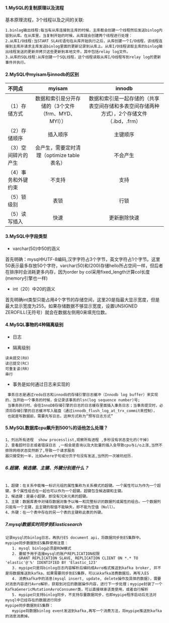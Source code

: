  #### 1.MySQL的复制原理以及流程
 
 基本原理流程，3个线程以及之间的关联:
 ```text
1.binlog输出线程:每当有从库连接到主库的时候，主库都会创建一个线程然后发送binlog内容到从库。在从库里，当复制开始的时候，从库就会创建两个线程进行处理：
2.从库I/O线程:当START SLAVE语句在从库开始执行之后，从库创建一个I/O线程，该线程连接到主库并请求主库发送binlog里面的更新记录到从库上。从库I/O线程读取主库的binlog输出线程发送的更新并拷贝这些更新到本地文件，其中包括relay log文件。
3.从库的SQL线程:从库创建一个SQL线程，这个线程读取从库I/O线程写到relay log的更新事件并执行。
 ```
 #### 2.MySQL中myisam与innodb的区别
 
 |不同点|myisam|innodb|
 |:----    |:---:|:-----:|
 |（1）存储方式|数据和索引是分开存储的（3个文件（frm、MYD、MYI））|数据和索引是一起存储的（共享表空间存储和多表空间存储两种方式），2个存储文件（.ibd，.frm）|
 |（2）存储顺序|插入顺序|主键顺序|
 |（3）空间碎片的产生|会产生，需要定时清理（optimize table 表名）|不会产生|
 |（4）事务和外键约束|不支持|支持|
 |（5）锁级别|表锁|行锁|
 |（5）读写插入|快速|更新删除快速|
 
 #### 3.MySQL中字段类型
 
 - varchar(50)中50的涵义
 
 首先明确：mysql中UTF-8编码,汉字字符占3个字节，英文字符占1个字节。这里50表示最多存放50个字符，varchar(50)和(200)存储hello所占空间一样，但后者在排序时会消耗更多内存，因为order by col采用fixed_length计算col长度(memory引擎也一样)
 
 - int（20）中20的涵义
 
 首先明确int类型只能占用4个字节的存储空间，这里20是指最大显示宽度，但是最大显示宽度为255。如果存储数据不够显示宽度，设置UNSIGNED ZEROFILL(无符号）就会在数据左侧用0来填充位数。
 
  #### 4.MySQL事物的4种隔离级别
  
  - 日志
  
  - 隔离级别
  ```text
  读未提交(RU)
  读已提交(RC)
  可重复读(RR)
  串行
```
 - 事务是如何通过日志来实现的
 ```text
  事务日志是通过redo日志和innodb的存储引擎日志缓冲（Innodb log buffer）来实现的，当开始一个事务的时候，会记录该事务的lsn(log sequence number)号;
  当事务执行时，会往InnoDB存储引擎的日志的日志缓存里面插入事务日志；当事务提交时，必须将存储引擎的日志缓冲写入磁盘（通过innodb_flush_log_at_trx_commit来控制），
  也就是写数据前，需要先写日志。这种方式称为“预写日志方式”
 ``` 
 #### 5.MySQL数据库cpu飙升到500%的话他怎么处理？
 ```text
 1、列出所有进程  show processlist,观察所有进程 ,多秒没有状态变化的(干掉)
 2、查看超时日志或者错误日志 ,一般会是查询以及大批量的插入会导致cpu与i/o上涨,当然不排除网络状态突然断了,导致一个请求服务
 器只接受到一半，比如where子句或分页子句没有发送,当然的一次被坑经历.
 ```
 ##### 6.超键、候选键、主键、外键分别是什么？
 ```text

1、超键：在关系中能唯一标识元组的属性集称为关系模式的超键。一个属性可以为作为一个超键，多个属性组合在一起也可以作为一个超键。超键包含候选键和主键。
2、候选键：是最小超键，即没有冗余元素的超键。
3、主键：数据库表中对储存数据对象予以唯一和完整标识的数据列或属性的组合。一个数据列只能有一个主键，且主键的取值不能缺失，即不能为空值（Null）。
4、外键：在一个表中存在的另一个表的主键称此表的外键。
```
 ##### 7.mysql数据实时同步到Elasticsearch
 ```text
记录mysql的binlog日志，再执行ES document api，将数据同步到ES集群中。
mypipe同步数据到ES集群使用注意：
    1. mysql binlog必须是ROW模式
    2. 要赋予用于连接mysql的账户REPLICATION权限
       GRANT REPLICATION SLAVE, REPLICATION CLIENT ON *.* TO 'elastic'@'%' IDENTIFIED BY 'Elastic_123'
    3. mypipe只是将binlog日志内容解析后编码成Avro格式推送到kafka broker, 并不是将数据推送到kafka，如果需要同步到ES集群，可以从kafka消费数据后，再写入ES
    4. 消费kafka中的消息(mysql insert, update, delete操作及具体的数据)，需要对消息内容进行Avro解析，获取到对应的数据操作内容，进行下一步处理；mypipe封装了一个KafkaGenericMutationAvroConsumer类，可以直接继承该类使用，或者自行解析
    5. mypipe只支持binlog同步，不支持存量数据同步，也即mypipe程序启动后无法对mysql中已经存在的数据进行同步
mypipe同步数据到ES集群：
    mypipe将数据binlog event发送到kafka,再写一个消费方法，将mypipe推送到kafka的消息消费掉。

```
 